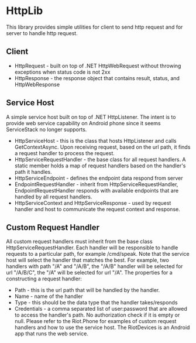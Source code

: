 # HttpLib
This library provides simple utilities for client to send http request and for server to handle http request.

## Client
* HttpRequest - built on top of .NET HttpWebRequest without throwing exceptions when status code is not 2xx
* HttpResponse - the response object that contains result, status, and HttpWebResponse

## Service Host
A simple service host built on top of .NET HttpListener. The intent is to provide web service capability on Android phone since it seems ServiceStack no longer supports.
* HttpServiceHost - this is the class that hosts HttpListener and calls GetContextAsync. Upon receiving request, based on the url path, it finds a request handler to process the request.
* HttpServiceRequestHandler - the base class for all request handlers. A static member holds a map of request handlers based on the handler's path it handles.
* HttpServiceEndpoint - defines the endpoint data respond from server
* EndpointRequestHandler - inherit from HttpServiceRequestHandler, EndpointRequestHandler responds with available endpoints that are handled by all request handlers.
* HttpServiceContext and HttpServiceResponse - used by request handler and host to communicate the request context and response.

## Custom Request Handler
All custom request handlers must inherit from the base class HttpServiceRequestHandler. Each handler will be responsible to handle requests to a particular path, for example /cmd/speak.
Note that the service host will select the handler that matches the best. For example, two handlers with path "/A" and "/A/B", the "/A/B" handler will be selected for url "/A/B/C", the "/A" will be selected for url "/A".
The properties for a constructing a request handler:
* Path - this is the url path that will be handled by the handler.
* Name - name of the handler
* Type - this should be the data type that the handler takes/responds
* Credentials - a comma separated list of user:password that are allowed to access the handler's path. No authorization check if it is empty or null.
Please refer to the Riot.Phone for examples of custom request handlers and how to use the service host. The RiotDevices is an Android app that runs the web service.

